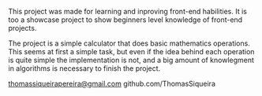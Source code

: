 This project was made for learning and inproving front-end habilities. It is too a showcase project to show beginners level knowledge of front-end projects.

The project is a simple calculator that does basic mathematics operations. This seems at first a simple task, but even if the idea behind each operation is quite
simple the implementation is not, and a big amount of knowlegment in algorithms is necessary to finish the project.

thomassiqueirapereira@gmail.com
github.com/ThomasSiqueira
